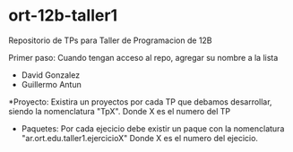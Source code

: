 # ort-12b-taller1
Repositorio de TPs para Taller de Programacion de 12B

Primer paso:
Cuando tengan acceso al repo, agregar su nombre a la lista

* David Gonzalez
* Guillermo Antun

*Proyecto:
Existira un proyectos por cada TP que debamos desarrollar, siendo la nomenclatura "TpX". Donde X es el numero del TP

* Paquetes:
Por cada ejecicio debe existir un paque con la nomenclatura
"ar.ort.edu.taller1.ejercicioX" 
Donde X es el numero del ejecicio.
